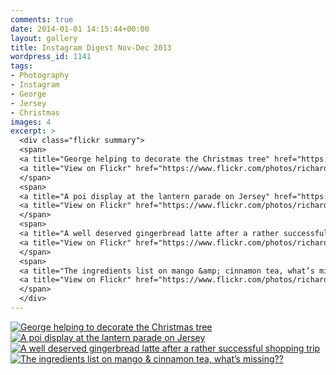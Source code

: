```yaml
---
comments: true
date: 2014-01-01 14:15:44+00:00
layout: gallery
title: Instagram Digest Nov-Dec 2013
wordpress_id: 1141
tags:
- Photography
- Instagram
- George
- Jersey
- Christmas
images: 4
excerpt: >
  <div class="flickr summary">
  <span>
  <a title="George helping to decorate the Christmas tree" href="https://farm4.staticflickr.com/3805/12791770153_0ced00926d_b.jpg" class="image cboxElement" rel="gallery5"><img src="https://farm4.staticflickr.com/3805/12791770153_0ced00926d_q.jpg" alt="George helping to decorate the Christmas tree"></a>
  <a title="View on Flickr" href="https://www.flickr.com/photos/richard-perry/12791770153/" class="flickrlink"> </a>
  </span>
  <span>
  <a title="A poi display at the lantern parade on Jersey" href="https://farm4.staticflickr.com/3669/12791765313_7f276feb78_b.jpg" class="image cboxElement" rel="gallery5"><img src="https://farm4.staticflickr.com/3669/12791765313_7f276feb78_q.jpg" alt="A poi display at the lantern parade on Jersey"></a>
  <a title="View on Flickr" href="https://www.flickr.com/photos/richard-perry/12791765313/" class="flickrlink"> </a>
  </span>
  <span>
  <a title="A well deserved gingerbread latte after a rather successful shopping trip" href="https://farm6.staticflickr.com/5533/12791763393_2efba8f6c0_b.jpg" class="image cboxElement" rel="gallery5"><img src="https://farm6.staticflickr.com/5533/12791763393_2efba8f6c0_q.jpg" alt="A well deserved gingerbread latte after a rather successful shopping trip"></a>
  <a title="View on Flickr" href="https://www.flickr.com/photos/richard-perry/12791763393/" class="flickrlink"> </a>
  </span>
  <span>
  <a title="The ingredients list on mango &amp; cinnamon tea, what’s missing??" href="https://farm4.staticflickr.com/3704/12791772513_95fa781ab7_b.jpg" class="image cboxElement" rel="gallery5"><img src="https://farm4.staticflickr.com/3704/12791772513_95fa781ab7_q.jpg" alt="The ingredients list on mango &amp; cinnamon tea, what’s missing??"></a>
  <a title="View on Flickr" href="https://www.flickr.com/photos/richard-perry/12791772513/" class="flickrlink"> </a>
  </span>
  </div>
---
```


<div class="flickr gallery">
<span>
<a title="George helping to decorate the Christmas tree" href="https://farm4.staticflickr.com/3805/12791770153_0ced00926d_b.jpg" class="image cboxElement" rel="gallery0"><img src="https://farm4.staticflickr.com/3805/12791770153_0ced00926d_q.jpg" alt="George helping to decorate the Christmas tree"></a>
<a title="View on Flickr" href="https://www.flickr.com/photos/richard-perry/12791770153/" class="flickrlink"> </a>
</span>
<span>
<a title="A poi display at the lantern parade on Jersey" href="https://farm4.staticflickr.com/3669/12791765313_7f276feb78_b.jpg" class="image cboxElement" rel="gallery0"><img src="https://farm4.staticflickr.com/3669/12791765313_7f276feb78_q.jpg" alt="A poi display at the lantern parade on Jersey"></a>
<a title="View on Flickr" href="https://www.flickr.com/photos/richard-perry/12791765313/" class="flickrlink"> </a>
</span>
<span>
<a title="A well deserved gingerbread latte after a rather successful shopping trip" href="https://farm6.staticflickr.com/5533/12791763393_2efba8f6c0_b.jpg" class="image cboxElement" rel="gallery0"><img src="https://farm6.staticflickr.com/5533/12791763393_2efba8f6c0_q.jpg" alt="A well deserved gingerbread latte after a rather successful shopping trip"></a>
<a title="View on Flickr" href="https://www.flickr.com/photos/richard-perry/12791763393/" class="flickrlink"> </a>
</span>
<span>
<a title="The ingredients list on mango &amp; cinnamon tea, what’s missing??" href="https://farm4.staticflickr.com/3704/12791772513_95fa781ab7_b.jpg" class="image cboxElement" rel="gallery0"><img src="https://farm4.staticflickr.com/3704/12791772513_95fa781ab7_q.jpg" alt="The ingredients list on mango &amp; cinnamon tea, what’s missing??"></a>
<a title="View on Flickr" href="https://www.flickr.com/photos/richard-perry/12791772513/" class="flickrlink"> </a>
</span>
</div>